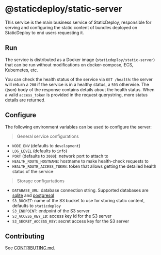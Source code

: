 # @staticdeploy/static-server

This service is the main business service of StaticDeploy, responsible for
serving and configuring the static content of bundles deployed on StaticDeploy
to end users requesting it.

## Run

The service is distributed as a Docker image (`staticdeploy/static-server`) that
can be run without modifications on docker-compose, ECS, Kubernetes, etc.

You can check the health status of the service via `GET /health`: the server
will return a `200` if the service is in a healthy status, a `503` otherwise.
The (json) body of the response contains details about the health status. When a
valid `access_token` is provided in the request querystring, more status details
are returned.

## Configure

The following environment variables can be used to configure the server:

> General service configurations

* `NODE_ENV` (defaults to `development`)
* `LOG_LEVEL` (defaults to `info`)
* `PORT` (defaults to `3000`): network port to attach to
* `HEALTH_ROUTE_HOSTNAME`: hostname to make health-check requests to
* `HEALTH_ROUTE_ACCESS_TOKEN`: token that allows getting the detailed health
  status of the service

> Storage configurtations

* `DATABASE_URL`: database connection string. Supported databases are
  [sqlite](https://www.sqlite.org/) and
  [postgresql](https://www.postgresql.org/)
* `S3_BUCKET`: name of the S3 bucket to use for storing static content, defaults
  to `staticdeploy`
* `S3_ENDPOINT`: endpoint of the S3 server
* `S3_ACCESS_KEY_ID`: access key id for the S3 server
* `S3_SECRET_ACCESS_KEY`: secret access key for the S3 server

## Contributing

See [CONTRIBUTING.md](CONTRIBUTING.md).
